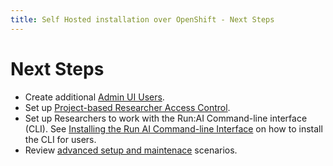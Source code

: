 ```yaml
---
title: Self Hosted installation over OpenShift - Next Steps
---
```

# Next Steps

 
* Create additional [Admin UI Users](../../../admin-ui-setup/admin-ui-users.md).
* Set up [Project-based Researcher Access Control](../../advanced/researcher-authentication.md).
* Set up Researchers to work with the Run:AI Command-line interface (CLI). See [Installing the Run AI Command-line Interface](../../../researcher-setup/cli-install.md) on how to install the CLI for users.
* Review [advanced setup and maintenace](../../advanced/overview.md) scenarios.
